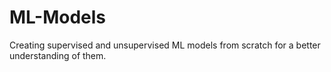 # ML-Models
Creating supervised and unsupervised ML models from scratch for a better understanding of them.
